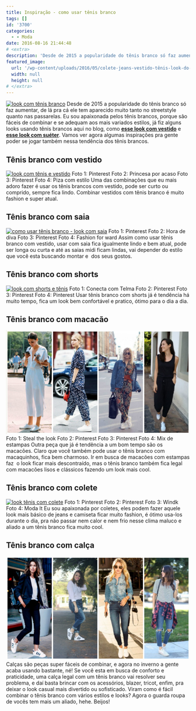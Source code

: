 ```yaml
---
title: Inspiração - como usar tênis branco
tags: []
id: '3700'
categories:
  - - Moda
date: 2016-08-16 21:44:48
# <extra>
description: 'Desde de 2015 a popularidade do tênis branco só faz aumentar, de lá pra cá ele tem aparecido muito tanto no streetstyle quanto nas passarelas. Eu sou apaixonada pelos tênis brancos, porque são fáceis de combinar e se adequam aos mais variados estilos, já fiz alguns looks usando tênis brancos aqui no blog, como esse look com vestido e esse look com suéter. Vamos ver agora algumas inspirações pra gente poder se jogar também nessa tendência dos tênis brancos. Tênis branco com vestido Uma das combinações que eu mais adoro fazer é usar os tênis brancos com vestido, pode ser curto ou comprido, sempre fica lindo. Combinar vestidos com tênis branco é muito fashion e super atual. Tênis branco com saia Assim como usar tênis branco com vestido, usar com saia fica igualmente lindo e bem atual, pode ser longa &hellip;'
featured_image: 
  url: '/wp-content/uploads/2016/05/colete-jeans-vestido-tênis-look-do-dia-768x1024-768x1024.jpg'
  width: null
  height: null
# </extra>
---
```


[![look com tênis branco](/wp-content/uploads/2016/05/colete-jeans-vestido-tênis-look-do-dia-768x1024-768x1024.jpg)](/wp-content/uploads/2016/05/colete-jeans-vestido-tênis-look-do-dia-768x1024.jpg) Desde de 2015 a popularidade do tênis branco só faz aumentar, de lá pra cá ele tem aparecido muito tanto no streetstyle quanto nas passarelas. Eu sou apaixonada pelos tênis brancos, porque são fáceis de combinar e se adequam aos mais variados estilos, já fiz alguns looks usando tênis brancos aqui no blog, como **[esse look com vestido](http://natalia.blog.br/2016/04/13/look-do-dia-vestido-branco-e-colete-jeans/)** e **[esse look com suéter](http://natalia.blog.br/2015/07/13/look-do-dia-tudo-azul-marinho/)**. Vamos ver agora algumas inspirações pra gente poder se jogar também nessa tendência dos tênis brancos.

## Tênis branco com vestido

[![look com tênis e vestido ](/wp-content/uploads/2016/05/look-tênis-branco-com-vestido-1024x576.jpg)](/wp-content/uploads/2016/05/look-tênis-branco-com-vestido.jpg) Foto 1: Pinterest Foto 2: Princesa por acaso Foto 3: Pinterest Foto 4: Piza com estilo Uma das combinações que eu mais adoro fazer é usar os tênis brancos com vestido, pode ser curto ou comprido, sempre fica lindo. Combinar vestidos com tênis branco é muito fashion e super atual.

## Tênis branco com saia

[![como usar tênis branco - look com saia](/wp-content/uploads/2016/05/look-tênis-com-saia-1024x576.jpg)](/wp-content/uploads/2016/05/look-tênis-com-saia.jpg) Foto 1: Pinterest Foto 2: Hora de diva Foto 3: Pinterest Foto 4: Fashion for ward Assim como usar tênis branco com vestido, usar com saia fica igualmente lindo e bem atual, pode ser longa ou curta e até as saias midi ficam lindas, vai depender do estilo que você esta buscando montar e  dos seus gostos.

## Tênis branco com shorts

[![look com shorts e tênis](/wp-content/uploads/2016/05/look-tênis-branco-com-shorts-1024x576.jpg)](/wp-content/uploads/2016/05/look-tênis-branco-com-shorts.jpg) Foto 1: Conecta com Telma Foto 2: Pinterest Foto 3: Pinterest Foto 4: Pinterest Usar tênis branco com shorts já é tendência há muito tempo, fica um look bem confortável e pratico, ótimo para o dia a dia.

## Tênis branco com macacão

[![como usar macacão com tênis](/wp-content/uploads/2016/05/Look-tênis-branco-com-macacão-1024x576.jpg)](/wp-content/uploads/2016/05/Look-tênis-branco-com-macacão.jpg) Foto 1: Steal the look Foto 2: Pinterest Foto 3: Pinterest Foto 4: Mix de estampas Outra peça que já é tendência a um bom tempo são os macacões. Claro que você também pode usar o tênis branco com macaquinhos, fica bem charmoso. Ir em busca de macacões com estampas faz  o look ficar mais descontraído, mas o tênis branco também fica legal com macacões lisos e clássicos fazendo um look mais cool.

## Tênis branco com colete

[![look tênis com colete](/wp-content/uploads/2016/05/look-tênis-branco-com-colete-1024x576.jpg)](/wp-content/uploads/2016/05/look-tênis-branco-com-colete.jpg) Foto 1: Pinterest Foto 2: Pinterest Foto 3: Windk Foto 4: Moda It Eu sou apaixonada por coletes, eles podem fazer aquele look mais básico de jeans e camiseta ficar muito fashion, é ótimo usa-los durante o dia, pra não passar nem calor e nem frio nesse clima maluco e aliado a um tênis branco fica muito cool.

## Tênis branco com calça

[![look com calça e tênis ](/wp-content/uploads/2016/05/Look-tênis-branco-com-calça-1024x576.jpg)](/wp-content/uploads/2016/05/Look-tênis-branco-com-calça.jpg) Calças são peças super fáceis de combinar, e agora no inverno a gente acaba usando bastante, né! Se você esta em busca de conforto e praticidade, uma calça legal com um tênis branco vai resolver seu problema, e daí basta brincar com os acessórios, blazer, tricot, enfim, pra deixar o look casual mais divertido ou sofisticado. Viram como é fácil combinar o tênis branco com vários estilos e looks? Agora o guarda roupa de vocês tem mais um aliado, hehe. Beijos!
